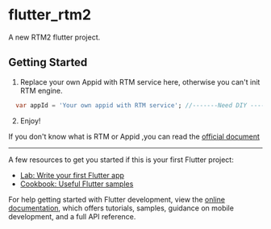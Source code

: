 # flutter_rtm2

A new RTM2 flutter project.

## Getting Started

1. Replace your own Appid with RTM service here, otherwise you can't init RTM engine.
   
```dart
  var appId = 'Your own appid with RTM service'; //-------Need DIY ----------------
```
2. Enjoy!

If you don't know what is RTM or Appid ,you can read the [official document](https://doc.shengwang.cn/doc/rtm2/flutter/landing-page)

---
A few resources to get you started if this is your first Flutter project:

- [Lab: Write your first Flutter app](https://docs.flutter.dev/get-started/codelab)
- [Cookbook: Useful Flutter samples](https://docs.flutter.dev/cookbook)

For help getting started with Flutter development, view the
[online documentation](https://docs.flutter.dev/), which offers tutorials,
samples, guidance on mobile development, and a full API reference.
